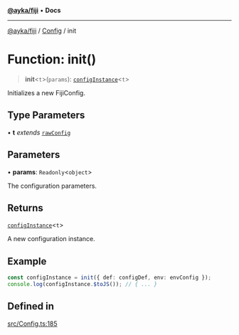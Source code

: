 [**@ayka/fiji**](../../../README.md) • **Docs**

***

[@ayka/fiji](../../../globals.md) / [Config](../README.md) / init

# Function: init()

> **init**\<`t`\>(`params`): [`configInstance`](../type-aliases/configInstance.md)\<`t`\>

Initializes a new FijiConfig.

## Type Parameters

• **t** *extends* [`rawConfig`](../../../type-aliases/rawConfig.md)

## Parameters

• **params**: `Readonly`\<`object`\>

The configuration parameters.

## Returns

[`configInstance`](../type-aliases/configInstance.md)\<`t`\>

A new configuration instance.

## Example

```ts
const configInstance = init({ def: configDef, env: envConfig });
console.log(configInstance.$toJS()); // { ... }
```

## Defined in

[src/Config.ts:185](https://github.com/AndreyMork/fiji/blob/12b645d5d3b10e56502863abdc8c7fe71f7e6190/src/Config.ts#L185)
